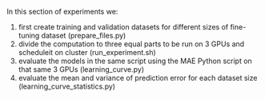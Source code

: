 In this section of experiments we:
1. first create training and validation datasets for different sizes of fine-tuning dataset (prepare_files.py)
2. divide the computation to three equal parts to be run on 3 GPUs and scheduleit on cluster (run_experiment.sh)
3. evaluate the models in the same script using the MAE Python script on that same 3 GPUs (learning_curve.py)
4. evaluate the mean and variance of prediction error for each dataset size (learning_curve_statistics.py)
